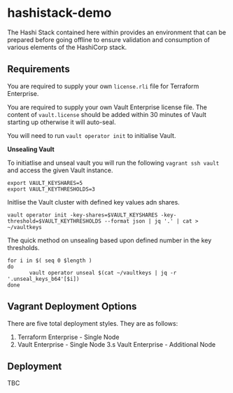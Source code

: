 # hashistack-demo

The Hashi Stack contained here within provides an environment that can be prepared before going offline to ensure validation and consumption of various elements of the HashiCorp stack.

## Requirements

You are required to supply your own `license.rli` file for Terraform Enterprise.

You are required to supply your own Vault Enterprise license file. The content of `vault.license` should be added within 30 minutes of Vault starting up otherwise it will auto-seal.

You will need to run `vault operator init` to initialise Vault.

**Unsealing Vault**

To initiatlise and unseal vault you will run the following `vagrant ssh vault` and access the given Vault instance.

```
export VAULT_KEYSHARES=5
export VAULT_KEYTHRESHOLDS=3

```

Initlise the Vault cluster with defined key values adn shares.

```
vault operator init -key-shares=$VAULT_KEYSHARES -key-threshold=$VAULT_KEYTHRESHOLDS --format json | jq '.' | cat > ~/vaultkeys
```

The quick method on unsealing based upon defined number in the key thresholds.

```
for i in $( seq 0 $length )
do
       vault operator unseal $(cat ~/vaultkeys | jq -r '.unseal_keys_b64'[$i])
done
```

## Vagrant Deployment Options

There are five total deployment styles. They are as follows:

1. Terraform Enterprise - Single Node
2. Vault Enterprise - Single Node
3.s Vault Enterprise - Additional Node

## Deployment

TBC
